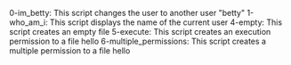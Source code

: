 0-im_betty:
This script changes the user to another user "betty"
1-who_am_i:
This script displays the name of the current user
4-empty:
This script creates an empty file
5-execute:
This script creates an execution permission to a file hello
6-multiple_permissions:
This script creates a multiple permission to a file hello
